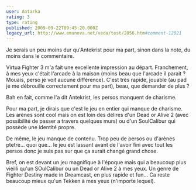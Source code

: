 ```yaml
---
user: Antarka
rating: 3
type: rating
published: 2009-09-22T09:45:20.000Z
legacy_url: http://www.emunova.net/veda/test/2856.htm#comment-12021
---
```

Je serais un peu moins dur qu'Antekrist pour ma part, sinon dans la note, du moins dans le commentaire.

Virtua Fighter 3 m'a fait une excellente impression au départ. Franchement, à mes yeux c'était l'arcade à la maison (moins beau que l'arcade il parait ? Mouais, perso je voit aucune différence). C'est très rapide, jouable (au pad je me débrouille correctement pour ma part), beau, que demander de plus ?

Bah en fait, comme l'a dit Antekrist, les persos manquent de charisme. 

Pour ma part, je dirais que c'est le jeu en entier qui manque de charisme. Les arènes sont cool mais on est loin des délires d'un Dead or Alive 2 (avec possibilité de passer a travers quelques murs) ou d'un SoulCalibur qui possède une identité propre.

De même, le jeu manque de contenu. Trop peu de persos ou d'arènes ptetre... quoi que... le jeu est lassant avant de l'avoir fini avec tout les persos donc je suis pas sur que ça aurait changé grand chose.

Bref, on est devant un jeu magnifique à l'époque mais qui a beaucoup plus vieilli qu'un SOulCalibur ou un Dead or Alive 2 à mes yeux. Un genre de Fighter Destiny made in Dreamcast, en plus rapide et fun... Ca reste beaucoup mieux qu'un Tekken à mes yeux (n'importe lequel).